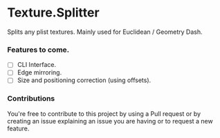 # Texture.Splitter
Splits any plist textures. Mainly used for Euclidean / Geometry Dash.

### Features to come.
- [ ] CLI Interface.
- [ ] Edge mirroring.
- [ ] Size and positioning correction (using offsets).

### Contributions
You're free to contribute to this project by using a Pull request or by creating an issue explaining an issue you are having or to request a new feature.
